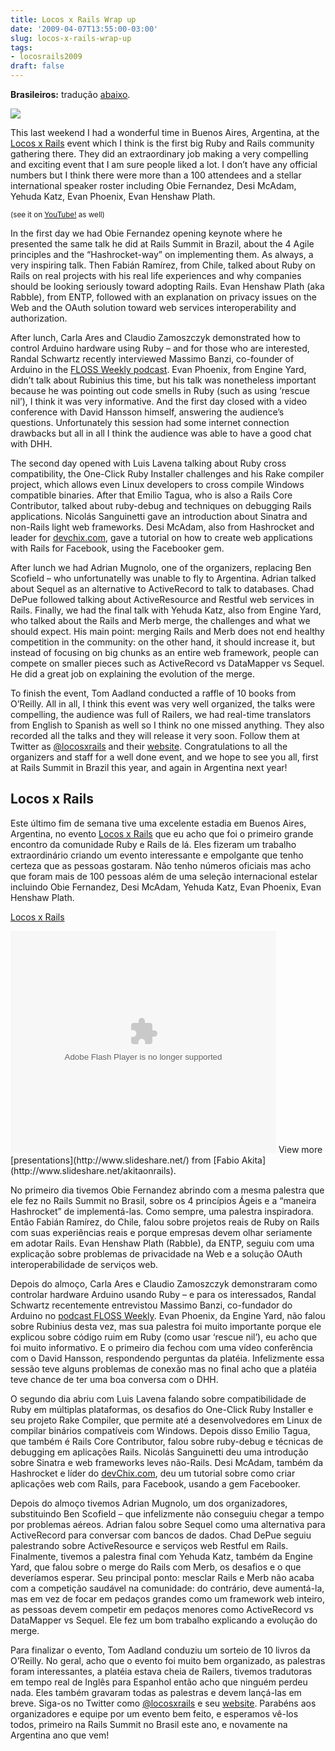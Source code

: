 ```yaml
---
title: Locos x Rails Wrap up
date: '2009-04-07T13:55:00-03:00'
slug: locos-x-rails-wrap-up
tags:
- locosrails2009
draft: false
---
```


 **Brasileiros:** tradução [abaixo](/2009/04/07/locos-x-rails-wrap-up#locosxrails_pt_br).

[![](http://s3.amazonaws.com/akitaonrails/assets/2009/4/7/logo-locosxrails_original.png)](http://www.locosxrails.com)

This last weekend I had a wonderful time in Buenos Aires, Argentina, at the [Locos x Rails](http://locosxrails.com) event which I think is the first big Ruby and Rails community gathering there. They did an extraordinary job making a very compelling and exciting event that I am sure people liked a lot. I don’t have any official numbers but I think there were more than a 100 attendees and a stellar international speaker roster including Obie Fernandez, Desi McAdam, Yehuda Katz, Evan Phoenix, Evan Henshaw Plath.

<script type="text/javascript">
    jwplayer('playerJYcQgeMyOwiq').setup({
        file: 'https://s3.amazonaws.com/videos-akitaonrails/Akitaonrails-LocosXRails760.flv',
        title: 'Locos x Rails (2009)',
        width: '100%',
        aspectratio: '4:3',
        fallback: 'false'
    });
</script>

<small>(see it on <a href="http://www.youtube.com/watch?v=14VPW7PucqQ&amp;feature=player_embedded">YouTube!</a> as well)</small>


In the first day we had Obie Fernandez opening keynote where he presented the same talk he did at Rails Summit in Brazil, about the 4 Agile principles and the “Hashrocket-way” on implementing them. As always, a very inspiring talk. Then Fabián Ramírez, from Chile, talked about Ruby on Rails on real projects with his real life experiences and why companies should be looking seriously toward adopting Rails. Evan Henshaw Plath (aka Rabble), from ENTP, followed with an explanation on privacy issues on the Web and the OAuth solution toward web services interoperability and authorization.

After lunch, Carla Ares and Claudio Zamoszczyk demonstrated how to control Arduino hardware using Ruby – and for those who are interested, Randal Schwartz recently interviewed Massimo Banzi, co-founder of Arduino in the [FLOSS Weekly podcast](http://twit.tv/floss61). Evan Phoenix, from Engine Yard, didn’t talk about Rubinius this time, but his talk was nonetheless important because he was pointing out code smells in Ruby (such as using ‘rescue nil’), I think it was very informative. And the first day closed with a video conference with David Hansson himself, answering the audience’s questions. Unfortunately this session had some internet connection drawbacks but all in all I think the audience was able to have a good chat with DHH.

The second day opened with Luis Lavena talking about Ruby cross compatibility, the One-Click Ruby Installer challenges and his Rake compiler project, which allows even Linux developers to cross compile Windows compatible binaries. After that Emilio Tagua, who is also a Rails Core Contributor, talked about ruby-debug and techniques on debugging Rails applications. Nicolás Sanguinetti gave an introduction about Sinatra and non-Rails light web frameworks. Desi McAdam, also from Hashrocket and leader for [devchix.com](http://www.devchix.com/), gave a tutorial on how to create web applications with Rails for Facebook, using the Facebooker gem.

After lunch we had Adrian Mugnolo, one of the organizers, replacing Ben Scofield – who unfortunatelly was unable to fly to Argentina. Adrian talked about Sequel as an alternative to ActiveRecord to talk to databases. Chad DePue followed talking about ActiveResource and Restful web services in Rails. Finally, we had the final talk with Yehuda Katz, also from Engine Yard, who talked about the Rails and Merb merge, the challenges and what we should expect. His main point: merging Rails and Merb does not end healthy competition in the community: on the other hand, it should increase it, but instead of focusing on big chunks as an entire web framework, people can compete on smaller pieces such as ActiveRecord vs DataMapper vs Sequel. He did a great job on explaining the evolution of the merge.

To finish the event, Tom Aadland conducted a raffle of 10 books from O’Reilly. All in all, I think this event was very well organized, the talks were compelling, the audience was full of Railers, we had real-time translators from English to Spanish as well so I think no one missed anything. They also recorded all the talks and they will release it very soon. Follow them at Twitter as [@locosxrails](http://twitter.com/locosxrails) and their [website](http://locosxrails.com). Congratulations to all the organizers and staff for a well done event, and we hope to see you all, first at Rails Summit in Brazil this year, and again in Argentina next year!

## Locos x Rails

Este último fim de semana tive uma excelente estadia em Buenos Aires, Argentina, no evento [Locos x Rails](http://locosxrails.com) que eu acho que foi o primeiro grande encontro da comunidade Ruby e Rails de lá. Eles fizeram um trabalho extraordinário criando um evento interessante e empolgante que tenho certeza que as pessoas gostaram. Não tenho números oficiais mas acho que foram mais de 100 pessoas além de uma seleção internacional estelar incluindo Obie Fernandez, Desi McAdam, Yehuda Katz, Evan Phoenix, Evan Henshaw Plath.

[Locos x Rails](http://www.slideshare.net/akitaonrails/locos-x-rails?type=presentation "Locos x Rails")<object style="margin:0px" width="425" height="355"><param name="movie" value="http://static.slidesharecdn.com/swf/ssplayer2.swf?doc=locos-090407161915-phpapp02&amp;stripped_title=locos-x-rails">
<param name="allowFullScreen" value="true">
<param name="allowScriptAccess" value="always">
<embed src="http://static.slidesharecdn.com/swf/ssplayer2.swf?doc=locos-090407161915-phpapp02&amp;stripped_title=locos-x-rails" type="application/x-shockwave-flash" allowscriptaccess="always" allowfullscreen="true" width="425" height="355"></embed></object>
View more [presentations](http://www.slideshare.net/) from [Fabio Akita](http://www.slideshare.net/akitaonrails).

No primeiro dia tivemos Obie Fernandez abrindo com a mesma palestra que ele fez no Rails Summit no Brasil, sobre os 4 princípios Ágeis e a “maneira Hashrocket” de implementá-las. Como sempre, uma palestra inspiradora. Então Fabián Ramírez, do Chile, falou sobre projetos reais de Ruby on Rails com suas experiências reais e porque empresas devem olhar seriamente em adotar Rails. Evan Henshaw Plath (Rabble), da ENTP, seguiu com uma explicação sobre problemas de privacidade na Web e a solução OAuth interoperabilidade de serviços web.

Depois do almoço, Carla Ares e Claudio Zamoszczyk demonstraram como controlar hardware Arduino usando Ruby – e para os interessados, Randal Schwartz recentemente entrevistou Massimo Banzi, co-fundador do Arduino no [podcast FLOSS Weekly](http://twit.tv/floss61). Evan Phoenix, da Engine Yard, não falou sobre Rubinius desta vez, mas sua palestra foi muito importante porque ele explicou sobre código ruim em Ruby (como usar ‘rescue nil’), eu acho que foi muito informativo. E o primeiro dia fechou com uma vídeo conferência com o David Hansson, respondendo perguntas da platéia. Infelizmente essa sessão teve alguns problemas de conexão mas no final acho que a platéia teve chance de ter uma boa conversa com o DHH.

O segundo dia abriu com Luis Lavena falando sobre compatibilidade de Ruby em múltiplas plataformas, os desafios do One-Click Ruby Installer e seu projeto Rake Compiler, que permite até a desenvolvedores em Linux de compilar binários compatíveis com Windows. Depois disso Emilio Tagua, que também é Rails Core Contributor, falou sobre ruby-debug e técnicas de debugging em aplicações Rails. Nicolás Sanguinetti deu uma introdução sobre Sinatra e web frameworks leves não-Rails. Desi McAdam, também da Hashrocket e líder do [devChix.com](http://www.devchix.com/), deu um tutorial sobre como criar aplicações web com Rails, para Facebook, usando a gem Facebooker.

Depois do almoço tivemos Adrian Mugnolo, um dos organizadores, substituindo Ben Scofield – que infelizmente não conseguiu chegar a tempo por problemas aéreos. Adrian falou sobre Sequel como uma alternativa para ActiveRecord para conversar com bancos de dados. Chad DePue seguiu palestrando sobre ActiveResource e serviços web Restful em Rails. Finalmente, tivemos a palestra final com Yehuda Katz, também da Engine Yard, que falou sobre o merge do Rails com Merb, os desafios e o que deveríamos esperar. Seu principal ponto: mesclar Rails e Merb não acaba com a competição saudável na comunidade: do contrário, deve aumentá-la, mas em vez de focar em pedaços grandes como um framework web inteiro, as pessoas devem competir em pedaços menores como ActiveRecord vs DataMapper vs Sequel. Ele fez um bom trabalho explicando a evolução do merge.

Para finalizar o evento, Tom Aadland conduziu um sorteio de 10 livros da O’Reilly. No geral, acho que o evento foi muito bem organizado, as palestras foram interessantes, a platéia estava cheia de Railers, tivemos tradutoras em tempo real de Inglês para Espanhol então acho que ninguém perdeu nada. Eles também gravaram todas as palestras e devem lançá-las em breve. Siga-os no Twitter como [@locosxrails](http://twitter.com/locosxrails) e seu [website](http://locosxrails.com). Parabéns aos organizadores e equipe por um evento bem feito, e esperamos vê-los todos, primeiro na Rails Summit no Brasil este ano, e novamente na Argentina ano que vem!

